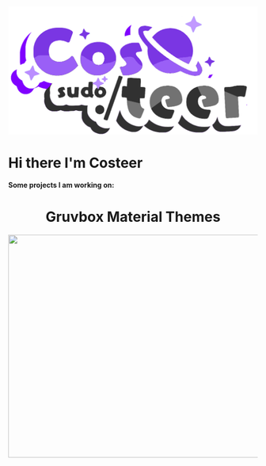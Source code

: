 <div align="center">
    <p align="center">
        <img width="600" align="center" src="https://github.com/Costeer/costeer-s-assets/blob/c0227eca833f0d10feb08acd90358889560db914/other/VtuberisedCosteer.png" alt="my username looking like a vtuber logo" />
    </p>
</div>

# Hi there I'm Costeer


#### Some projects I am working on:

<div align="center">
     <h1> Gruvbox Material Themes </h1>
</div>
<div align="center">
    <img src="https://github.com/user-attachments/assets/50cf545a-d81b-4177-a9b6-676df7475710" 
        width="600" 
        height="450">
</div>


